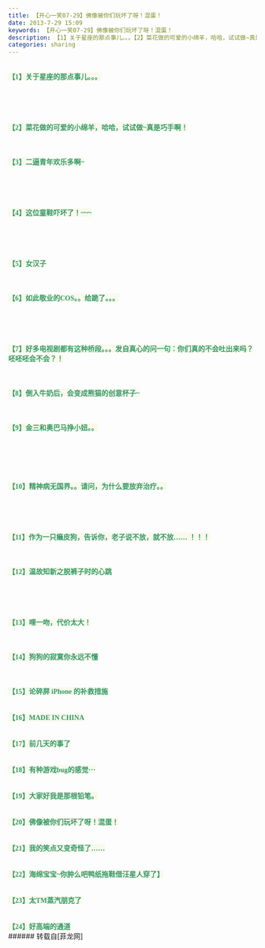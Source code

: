 ```yaml
---
title: 【开心一笑07-29】佛像被你们玩坏了呀！混蛋！
date: 2013-7-29 15:09
keywords: 【开心一笑07-29】佛像被你们玩坏了呀！混蛋！
description: 【1】关于星座的那点事儿。。。【2】菜花做的可爱的小绵羊，哈哈，试试做~真是巧手啊！【3】二逼青年欢乐多啊~【4】这位童鞋吓坏了！~~~【5】女汉子【6】如此敬业的COS。。给跪了。。。【7】好多电视剧都有这种桥段。。。发自真心的问一句：你们真的不会吐出来吗？呸呸呸会不会？！【8】倒入牛奶后，会变成熊猫的创意杯子~【9】金三和奥巴马挣小妞。。【10】精神病无国界。。请问，为什么要放弃治疗。。【11】作为一只癞皮狗，告诉你，老子说不放，就不放…… ！！！【12】温故知新之脱裤子时的心跳【13】哩一吻，代价太大！【14】狗狗的寂寞你永远不懂【15】论碎屏 iPhone 的补救措施【16】MADE IN CHINA【17】前几天的事了【18】有种游戏bug的感觉···【19】大家好我是那根铅笔。【20】佛像被你们玩坏了呀！混蛋！【21】我的笑点又变奇怪了……【22】海绵宝宝~你肿么吧鸭纸拖鞋借汪星人穿了】【23】太TM蒸汽朋克了【24】好高端的通道
categories: sharing
---
```

<td class="t_f" id="postmessage_28978">

<br/>
<font style="color:rgb(51, 153, 102)"><font style="background-color:rgb(249, 249, 236)"><font face="Tahoma"><strong>【1】关于星座的那点事儿。。。<br/>
<br/>
</strong></font></font></font><br/>
<font style="color:rgb(51, 153, 102)"><font style="background-color:rgb(249, 249, 236)"><font face="Tahoma"><strong><br/>
<img alt="" border="0" class="zoom" data-cf-modified-485696b6161de6ec95d1e054-="" file="http://ww2.sinaimg.cn/bmiddle/67792e8fjw1e6yuohqocqj20c84eoqrg.jpg" id="aimg_kGjNH" lazyloadthumb="1" onclick="" onmouseover="" src="http://ww2.sinaimg.cn/bmiddle/67792e8fjw1e6yuohqocqj20c84eoqrg.jpg"/><br/>
</strong></font></font></font><br/>
<font style="color:rgb(51, 153, 102)"><font style="background-color:rgb(249, 249, 236)"></font></font><br/>
<font style="color:rgb(51, 153, 102)"><font style="background-color:rgb(249, 249, 236)"><font face="Tahoma"><strong>【2】菜花做的可爱的小绵羊，哈哈，试试做~真是巧手啊！</strong></font></font></font><br/>
<font style="color:rgb(51, 153, 102)"><font style="background-color:rgb(249, 249, 236)"><font face="Tahoma"><strong><br/>
<img alt="" border="0" class="zoom" data-cf-modified-485696b6161de6ec95d1e054-="" file="http://ww2.sinaimg.cn/bmiddle/8b33549ejw1e72wrdc28hj20cs0dkdgl.jpg" id="aimg_R58k1" lazyloadthumb="1" onclick="" onmouseover="" src="http://ww2.sinaimg.cn/bmiddle/8b33549ejw1e72wrdc28hj20cs0dkdgl.jpg"/><br/>
</strong></font></font></font><br/>
<font style="color:rgb(51, 153, 102)"><font style="background-color:rgb(249, 249, 236)"></font></font><br/>
<font style="color:rgb(51, 153, 102)"><font style="background-color:rgb(249, 249, 236)"><font face="Tahoma"><strong>【3】二逼青年欢乐多啊~<br/>
<br/>
</strong></font></font></font><br/>
<font style="color:rgb(51, 153, 102)"><font style="background-color:rgb(249, 249, 236)"><font face="Tahoma"><strong><br/>
<img alt="" border="0" class="zoom" data-cf-modified-485696b6161de6ec95d1e054-="" file="http://ww3.sinaimg.cn/bmiddle/6628711bjw1e72wre1rvog207506rnmp.gif" id="aimg_jAL1X" lazyloadthumb="1" onclick="" onmouseover="" src="http://ww3.sinaimg.cn/bmiddle/6628711bjw1e72wre1rvog207506rnmp.gif"/><br/>
</strong></font></font></font><br/>
<font style="color:rgb(51, 153, 102)"><font style="background-color:rgb(249, 249, 236)"></font></font><br/>
<font style="color:rgb(51, 153, 102)"><font style="background-color:rgb(249, 249, 236)"><font face="Tahoma"><strong>【4】这位童鞋吓坏了！~~~<br/>
<br/>
</strong></font></font></font><br/>
<font style="color:rgb(51, 153, 102)"><font style="background-color:rgb(249, 249, 236)"><font face="Tahoma"><strong><br/>
<img alt="" border="0" class="zoom" data-cf-modified-485696b6161de6ec95d1e054-="" file="http://ww4.sinaimg.cn/bmiddle/7d1aeb5bjw1e715w5y2u4g20a608lqv5.gif" id="aimg_fDNYt" lazyloadthumb="1" onclick="" onmouseover="" src="http://ww4.sinaimg.cn/bmiddle/7d1aeb5bjw1e715w5y2u4g20a608lqv5.gif"/><br/>
</strong></font></font></font><br/>
<font style="color:rgb(51, 153, 102)"><font style="background-color:rgb(249, 249, 236)"></font></font><br/>
<font style="color:rgb(51, 153, 102)"><font style="background-color:rgb(249, 249, 236)"><font face="Tahoma"><strong>【5】女汉子</strong></font></font></font><br/>
<font style="color:rgb(51, 153, 102)"><font style="background-color:rgb(249, 249, 236)"><font face="Tahoma"><strong><br/>
<img alt="" border="0" class="zoom" data-cf-modified-485696b6161de6ec95d1e054-="" file="http://ww3.sinaimg.cn/bmiddle/73f64aedjw1e72wn0h9euj20aa0bxjrs.jpg" id="aimg_V7S7G" lazyloadthumb="1" onclick="" onmouseover="" src="http://ww3.sinaimg.cn/bmiddle/73f64aedjw1e72wn0h9euj20aa0bxjrs.jpg"/><br/>
</strong></font></font></font><br/>
<font style="color:rgb(51, 153, 102)"><font style="background-color:rgb(249, 249, 236)"></font></font><br/>
<font style="color:rgb(51, 153, 102)"><font style="background-color:rgb(249, 249, 236)"><font face="Tahoma"><strong>【6】如此敬业的COS。。给跪了。。。<br/>
<br/>
</strong></font></font></font><br/>
<font style="color:rgb(51, 153, 102)"><font style="background-color:rgb(249, 249, 236)"><font face="Tahoma"><strong><br/>
<img alt="" border="0" class="zoom" data-cf-modified-485696b6161de6ec95d1e054-="" file="http://ww1.sinaimg.cn/bmiddle/6628711bgw1e72wmlc9l7g207s0bq1kz.gif" id="aimg_d1y9t" lazyloadthumb="1" onclick="" onmouseover="" src="http://ww1.sinaimg.cn/bmiddle/6628711bgw1e72wmlc9l7g207s0bq1kz.gif"/><br/>
</strong></font></font></font><br/>
<font style="color:rgb(51, 153, 102)"><font style="background-color:rgb(249, 249, 236)"></font></font><br/>
<font style="color:rgb(51, 153, 102)"><font style="background-color:rgb(249, 249, 236)"><font face="Tahoma"><strong>【7】好多电视剧都有这种桥段。。。发自真心的问一句：你们真的不会吐出来吗？呸呸呸会不会？！</strong></font></font></font><br/>
<font style="color:rgb(51, 153, 102)"><font style="background-color:rgb(249, 249, 236)"><font face="Tahoma"><strong><br/>
<img alt="" border="0" class="zoom" data-cf-modified-485696b6161de6ec95d1e054-="" file="http://ww1.sinaimg.cn/bmiddle/62037b5ajw1e72x5ioubnj20c8096jru.jpg" id="aimg_RzdVd" lazyloadthumb="1" onclick="" onmouseover="" src="http://ww1.sinaimg.cn/bmiddle/62037b5ajw1e72x5ioubnj20c8096jru.jpg"/><br/>
</strong></font></font></font><br/>
<font style="color:rgb(51, 153, 102)"><font style="background-color:rgb(249, 249, 236)"></font></font><br/>
<font style="color:rgb(51, 153, 102)"><font style="background-color:rgb(249, 249, 236)"><font face="Tahoma"><strong>【8】倒入牛奶后，会变成熊猫的创意杯子~</strong></font></font></font><br/>
<font style="color:rgb(51, 153, 102)"><font style="background-color:rgb(249, 249, 236)"><font face="Tahoma"><strong><br/>
<img alt="" border="0" class="zoom" data-cf-modified-485696b6161de6ec95d1e054-="" file="http://ww2.sinaimg.cn/bmiddle/7b21c683jw1e72wzhldjkj20c807mmxe.jpg" id="aimg_jM9zj" lazyloadthumb="1" onclick="" onmouseover="" src="http://ww2.sinaimg.cn/bmiddle/7b21c683jw1e72wzhldjkj20c807mmxe.jpg"/><br/>
</strong></font></font></font><br/>
<font style="color:rgb(51, 153, 102)"><font style="background-color:rgb(249, 249, 236)"></font></font><br/>
<font style="color:rgb(51, 153, 102)"><font style="background-color:rgb(249, 249, 236)"><font face="Tahoma"><strong>【9】金三和奥巴马挣小妞。。<br/>
<br/>
<br/>
<img alt="" border="0" class="zoom" data-cf-modified-485696b6161de6ec95d1e054-="" file="http://img.t.sinajs.cn/t4/appstyle/expression/emimage/ee80a2.png" id="aimg_EMfxF" lazyloadthumb="1" onclick="" onmouseover="" src="http://img.t.sinajs.cn/t4/appstyle/expression/emimage/ee80a2.png"/><br/>
</strong></font></font></font><br/>
<font style="color:rgb(51, 153, 102)"><font style="background-color:rgb(249, 249, 236)"><font face="Tahoma"><strong><br/>
<img alt="" border="0" class="zoom" data-cf-modified-485696b6161de6ec95d1e054-="" file="http://ww2.sinaimg.cn/bmiddle/49f4ce4djw1e70k5i2ycyg207i04v7wh.gif" id="aimg_APm5N" lazyloadthumb="1" onclick="" onmouseover="" src="http://ww2.sinaimg.cn/bmiddle/49f4ce4djw1e70k5i2ycyg207i04v7wh.gif"/><br/>
</strong></font></font></font><br/>
<font style="color:rgb(51, 153, 102)"><font style="background-color:rgb(249, 249, 236)"></font></font><br/>
<font style="color:rgb(51, 153, 102)"><font style="background-color:rgb(249, 249, 236)"><font face="Tahoma"><strong>【10】精神病无国界。。请问，为什么要放弃治疗。。<br/>
<br/>
</strong></font></font></font><br/>
<font style="color:rgb(51, 153, 102)"><font style="background-color:rgb(249, 249, 236)"><font face="Tahoma"><strong><br/>
<img alt="" border="0" class="zoom" data-cf-modified-485696b6161de6ec95d1e054-="" file="http://ww4.sinaimg.cn/bmiddle/6aaeb4b8gw1e72xdr9rebg206f07cqv6.gif" id="aimg_gi3NC" lazyloadthumb="1" onclick="" onmouseover="" src="http://ww4.sinaimg.cn/bmiddle/6aaeb4b8gw1e72xdr9rebg206f07cqv6.gif"/><br/>
</strong></font></font></font><br/>
<font style="color:rgb(51, 153, 102)"><font style="background-color:rgb(249, 249, 236)"></font></font><br/>
<font style="color:rgb(51, 153, 102)"><font style="background-color:rgb(249, 249, 236)"><font face="Tahoma"><strong>【11】作为一只癞皮狗，告诉你，老子说不放，就不放…… ！！！</strong></font></font></font><br/>
<font style="color:rgb(51, 153, 102)"><font style="background-color:rgb(249, 249, 236)"><font face="Tahoma"><strong><br/>
<img alt="" border="0" class="zoom" data-cf-modified-485696b6161de6ec95d1e054-="" file="http://ww3.sinaimg.cn/bmiddle/9dec0b44tw1e71pe951ccg20b406uqv7.gif" id="aimg_VPfi6" lazyloadthumb="1" onclick="" onmouseover="" src="http://ww3.sinaimg.cn/bmiddle/9dec0b44tw1e71pe951ccg20b406uqv7.gif"/><br/>
</strong></font></font></font><br/>
<font style="color:rgb(51, 153, 102)"><font style="background-color:rgb(249, 249, 236)"></font></font><br/>
<font style="color:rgb(51, 153, 102)"><font style="background-color:rgb(249, 249, 236)"><font face="Tahoma"><strong>【12】温故知新之脱裤子时的心跳<br/>
<br/>
</strong></font></font></font><br/>
<font style="color:rgb(51, 153, 102)"><font style="background-color:rgb(249, 249, 236)"><font face="Tahoma"><strong><br/>
<img alt="" border="0" class="zoom" data-cf-modified-485696b6161de6ec95d1e054-="" file="http://ww4.sinaimg.cn/bmiddle/71021e17jw1e728jqde80j20ff073mxj.jpg" id="aimg_YGkj4" lazyloadthumb="1" onclick="" onmouseover="" src="http://ww4.sinaimg.cn/bmiddle/71021e17jw1e728jqde80j20ff073mxj.jpg"/><br/>
</strong></font></font></font><br/>
<font style="color:rgb(51, 153, 102)"><font style="background-color:rgb(249, 249, 236)"></font></font><br/>
<font style="color:rgb(51, 153, 102)"><font style="background-color:rgb(249, 249, 236)"><font face="Tahoma"><strong>【13】哩一吻，代价太大！</strong></font></font></font><br/>
<font style="color:rgb(51, 153, 102)"><font style="background-color:rgb(249, 249, 236)"><font face="Tahoma"><strong><br/>
<img alt="" border="0" class="zoom" data-cf-modified-485696b6161de6ec95d1e054-="" file="http://ww4.sinaimg.cn/bmiddle/7a4b94ccjw1e72xh85txig203c028qaf.gif" id="aimg_W81G9" lazyloadthumb="1" onclick="" onmouseover="" src="http://ww4.sinaimg.cn/bmiddle/7a4b94ccjw1e72xh85txig203c028qaf.gif"/><br/>
</strong></font></font></font><br/>
<font style="color:rgb(51, 153, 102)"><font style="background-color:rgb(249, 249, 236)"></font></font><br/>
<font style="color:rgb(51, 153, 102)"><font style="background-color:rgb(249, 249, 236)"><font face="Tahoma"><strong>【14】狗狗的寂寞你永远不懂</strong></font></font></font><br/>
<font style="color:rgb(51, 153, 102)"><font style="background-color:rgb(249, 249, 236)"><font face="Tahoma"><strong><br/>
<img alt="" border="0" class="zoom" data-cf-modified-485696b6161de6ec95d1e054-="" file="http://ww1.sinaimg.cn/bmiddle/642beb18jw1e72y750ixxj20aa09kjrl.jpg" id="aimg_p8z06" lazyloadthumb="1" onclick="" onmouseover="" src="http://ww1.sinaimg.cn/bmiddle/642beb18jw1e72y750ixxj20aa09kjrl.jpg"/><br/>
</strong></font></font></font><br/>
<font style="color:rgb(51, 153, 102)"><font style="background-color:rgb(249, 249, 236)"></font></font><br/>
<font style="color:rgb(51, 153, 102)"><font style="background-color:rgb(249, 249, 236)"><font face="Tahoma"><strong>【15】论碎屏 iPhone 的补救措施</strong></font></font></font><br/>
<font style="color:rgb(51, 153, 102)"><font style="background-color:rgb(249, 249, 236)"><font face="Tahoma"><strong><br/>
<img alt="" border="0" class="zoom" data-cf-modified-485696b6161de6ec95d1e054-="" file="http://ww4.sinaimg.cn/mw600/64289713gw1e72wzh7gnyj20ee0j6aay.jpg" id="aimg_C7K3F" lazyloadthumb="1" onclick="" onmouseover="" src="http://ww4.sinaimg.cn/mw600/64289713gw1e72wzh7gnyj20ee0j6aay.jpg"/><br/>
</strong></font></font></font><br/>
<font style="color:rgb(51, 153, 102)"><font style="background-color:rgb(249, 249, 236)"><font face="Tahoma"><strong>【16】MADE IN CHINA</strong></font></font></font><br/>
<font style="color:rgb(51, 153, 102)"><font style="background-color:rgb(249, 249, 236)"><font face="Tahoma"><strong><br/>
<img alt="" border="0" class="zoom" data-cf-modified-485696b6161de6ec95d1e054-="" file="http://ww4.sinaimg.cn/mw600/5af74591jw1e72suay6x8g20by05bqv7.gif" id="aimg_lJJ7a" lazyloadthumb="1" onclick="" onmouseover="" src="http://ww4.sinaimg.cn/mw600/5af74591jw1e72suay6x8g20by05bqv7.gif"/><br/>
</strong></font></font></font><br/>
<font style="color:rgb(51, 153, 102)"><font style="background-color:rgb(249, 249, 236)"><font face="Tahoma"><strong>【17】前几天的事了</strong></font></font></font><br/>
<font style="color:rgb(51, 153, 102)"><font style="background-color:rgb(249, 249, 236)"><font face="Tahoma"><strong><br/>
<img alt="" border="0" class="zoom" data-cf-modified-485696b6161de6ec95d1e054-="" file="http://ww3.sinaimg.cn/mw600/4949e31dtw1e72myi72geg20b404be81.gif" id="aimg_mzSMw" lazyloadthumb="1" onclick="" onmouseover="" src="http://ww3.sinaimg.cn/mw600/4949e31dtw1e72myi72geg20b404be81.gif"/><br/>
</strong></font></font></font><br/>
<font style="color:rgb(51, 153, 102)"><font style="background-color:rgb(249, 249, 236)"><font face="Tahoma"><strong>【18】有种游戏bug的感觉···</strong></font></font></font><br/>
<font style="color:rgb(51, 153, 102)"><font style="background-color:rgb(249, 249, 236)"><font face="Tahoma"><strong><br/>
<img alt="" border="0" class="zoom" data-cf-modified-485696b6161de6ec95d1e054-="" file="http://ww3.sinaimg.cn/mw600/4949e31dtw1e72mymqryzg209h074x6p.gif" id="aimg_u6BXJ" lazyloadthumb="1" onclick="" onmouseover="" src="http://ww3.sinaimg.cn/mw600/4949e31dtw1e72mymqryzg209h074x6p.gif"/><br/>
</strong></font></font></font><br/>
<font style="color:rgb(51, 153, 102)"><font style="background-color:rgb(249, 249, 236)"><font face="Tahoma"><strong>【19】大家好我是那根铅笔。</strong></font></font></font><br/>
<font style="color:rgb(51, 153, 102)"><font style="background-color:rgb(249, 249, 236)"><font face="Tahoma"><strong><br/>
<img alt="" border="0" class="zoom" data-cf-modified-485696b6161de6ec95d1e054-="" file="http://ww3.sinaimg.cn/mw600/4949e31dtw1e72mypilg6g207e047x6p.gif" id="aimg_oy1a3" lazyloadthumb="1" onclick="" onmouseover="" src="http://ww3.sinaimg.cn/mw600/4949e31dtw1e72mypilg6g207e047x6p.gif"/><br/>
</strong></font></font></font><br/>
<font style="color:rgb(51, 153, 102)"><font style="background-color:rgb(249, 249, 236)"><font face="Tahoma"><strong>【20】佛像被你们玩坏了呀！混蛋！</strong></font></font></font><br/>
<font style="color:rgb(51, 153, 102)"><font style="background-color:rgb(249, 249, 236)"><font face="Tahoma"><strong><br/>
<img alt="" border="0" class="zoom" data-cf-modified-485696b6161de6ec95d1e054-="" file="http://ww2.sinaimg.cn/bmiddle/62779f7fjw1e72eyfs16tj20np0hsq6e.jpg" id="aimg_sBdIJ" lazyloadthumb="1" onclick="" onmouseover="" src="http://ww2.sinaimg.cn/bmiddle/62779f7fjw1e72eyfs16tj20np0hsq6e.jpg"/><br/>
</strong></font></font></font><br/>
<font style="color:rgb(51, 153, 102)"><font style="background-color:rgb(249, 249, 236)"><font face="Tahoma"><strong>【21】我的笑点又变奇怪了……</strong></font></font></font><br/>
<font style="color:rgb(51, 153, 102)"><font style="background-color:rgb(249, 249, 236)"><font face="Tahoma"><strong><br/>
<img alt="" border="0" class="zoom" data-cf-modified-485696b6161de6ec95d1e054-="" file="http://ww3.sinaimg.cn/bmiddle/69107f24jw1e71t6jrhcfj208102jjrd.jpg" id="aimg_HuKCc" lazyloadthumb="1" onclick="" onmouseover="" src="http://ww3.sinaimg.cn/bmiddle/69107f24jw1e71t6jrhcfj208102jjrd.jpg"/><br/>
</strong></font></font></font><br/>
<font style="color:rgb(51, 153, 102)"><font style="background-color:rgb(249, 249, 236)"><font face="Tahoma"><strong>【22】海绵宝宝~你肿么吧鸭纸拖鞋借汪星人穿了】</strong></font></font></font><br/>
<font style="color:rgb(51, 153, 102)"><font style="background-color:rgb(249, 249, 236)"><font face="Tahoma"><strong><br/>
<img alt="" border="0" class="zoom" data-cf-modified-485696b6161de6ec95d1e054-="" file="http://ww2.sinaimg.cn/bmiddle/4862d789gw1e72fdthj8ej20cf0go0ti.jpg" id="aimg_fOX4J" lazyloadthumb="1" onclick="" onmouseover="" src="http://ww2.sinaimg.cn/bmiddle/4862d789gw1e72fdthj8ej20cf0go0ti.jpg"/><br/>
</strong></font></font></font><br/>
<font style="color:rgb(51, 153, 102)"><font style="background-color:rgb(249, 249, 236)"><font face="Tahoma"><strong>【23】太TM蒸汽朋克了</strong></font></font></font><br/>
<font style="color:rgb(51, 153, 102)"><font style="background-color:rgb(249, 249, 236)"><font face="Tahoma"><strong><br/>
<img alt="" border="0" class="zoom" data-cf-modified-485696b6161de6ec95d1e054-="" file="http://ww1.sinaimg.cn/bmiddle/4862d789gw1e71vbizix7g209q072kjm.gif" id="aimg_GjCzV" lazyloadthumb="1" onclick="" onmouseover="" src="http://ww1.sinaimg.cn/bmiddle/4862d789gw1e71vbizix7g209q072kjm.gif"/><br/>
</strong></font></font></font><br/>
<font style="color:rgb(51, 153, 102)"><font style="background-color:rgb(249, 249, 236)"><font face="Tahoma"><strong>【24】好高端的通道</strong></font></font></font><br/>
<img alt="" border="0" class="zoom" data-cf-modified-485696b6161de6ec95d1e054-="" file="http://ww4.sinaimg.cn/mw600/53baa713gw1e71t477wn3j21kw16ntpa.jpg" id="aimg_R1KlI" lazyloadthumb="1" onclick="" onmouseover="" src="http://ww4.sinaimg.cn/mw600/53baa713gw1e71t477wn3j21kw16ntpa.jpg"/><br/>
</td>
###### 转载自[菲龙网]